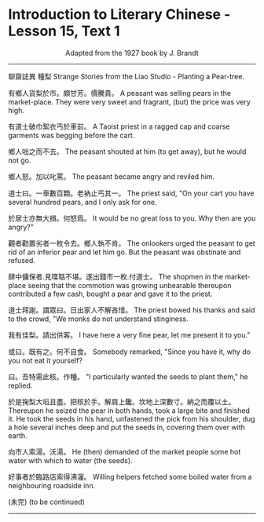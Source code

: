# Introduction to Literary Chinese - Lesson 15, Text 1

<center>Adapted from the 1927 book by J. Brandt</center>

---

聊齋誌異 種梨
Strange Stories from the Liao Studio - Planting a Pear-tree.

有鄉人貨梨於市。頗甘芳。價騰貴。
A peasant was selling pears in the market-place. They were very sweet and fragrant, (but) the price was very high.

有道士破巾絮衣丐於車前。
A Taoist priest in a ragged cap and coarse garments was begging before the cart.

鄉人咄之而不去。
The peasant shouted at him (to get away), but he would not go.

鄉人怒。加以叱罵。
The peasant became angry and reviled him.

道士曰。一車數百顆。老衲止丐其一。
The priest said, "On your cart you have several hundred pears, and I only ask for one.

於居士亦無大損。何怒爲。
It would be no great loss to you. Why then are you angry?"

觀者勸置劣者一枚令去。鄉人執不肯。
The onlookers urged the peasant to get rid of an inferior pear and let him go. But the peasant was obstinate and refused.

肆中傭保者.見喋聒不堪。遂出錢市一枚.付道士。
The shopmen in the market-place seeing that the commotion was growing unbearable thereupon contributed a few cash, bought a pear and gave it to the priest.

道士拜謝。謂眾曰。日出家人不解吝惜。
The priest bowed his thanks and said to the crowd, "We monks do not understand stinginess.

我有佳梨。請出供客。
I have here a very fine pear, let me present it to you."

或曰。既有之。何不自食。
Somebody remarked, "Since you have it, why do you not eat it yourself?

曰。吾特需此核。作種。
"I particularly wanted the seeds to plant them," he replied.

於是掬梨大㗖且盡。把核於手。解肩上鑱。坎地上深數寸。納之而覆以土。
Thereupon he seized the pear in both hands, took a large bite and finished it. He took the seeds in his hand, unfastened the pick from his shoulder, dug a hole several inches deep and put the seeds in, covering them over with earth.

向市人索湯。沃湯。
He (then) demanded of the market people some hot water with which to water (the seeds).

好事者於臨路店索得沸瀋。
Willing helpers fetched some boiled water from a neighbouring roadside inn.

(未完)
(to be continued)

---
